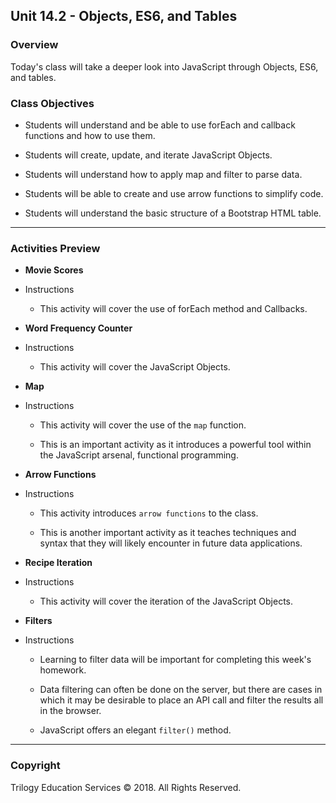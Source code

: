 ## Unit 14.2 - Objects, ES6, and Tables

### Overview

Today's class will take a deeper look into JavaScript through Objects, ES6, and tables.

### Class Objectives

* Students will understand and be able to use forEach and callback functions and how to use them.

* Students will create, update, and iterate JavaScript Objects.

* Students will understand how to apply map and filter to parse data.

* Students will be able to create and use arrow functions to simplify code.

* Students will understand the basic structure of a Bootstrap HTML table.

- - -

### Activities Preview

* **Movie Scores**

* Instructions

  * This activity will cover the use of forEach method and Callbacks.

* **Word Frequency Counter**

* Instructions

  * This activity will cover the JavaScript Objects.

* **Map**

* Instructions

  * This activity will cover the use of the `map` function.

  * This is an important activity as it introduces a powerful tool within the JavaScript arsenal, functional programming.

* **Arrow Functions**

* Instructions

  * This activity introduces `arrow functions` to the class.

  * This is another important activity as it teaches techniques and syntax that they will likely encounter in future data applications.

* **Recipe Iteration**

* Instructions

  * This activity will cover the iteration of the JavaScript Objects.

* **Filters**

* Instructions

  * Learning to filter data will be important for completing this week's homework.

  * Data filtering can often be done on the server, but there are cases in which it may be desirable to place an API call and filter the results all in the browser.

  * JavaScript offers an elegant `filter()` method.

- - -

### Copyright

Trilogy Education Services © 2018. All Rights Reserved.
